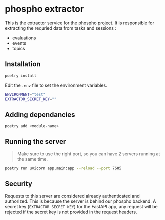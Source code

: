 # phospho extractor

This is the extractor service for the phospho project. It is responsible for extracting the requried data from tasks and sessions :

- evaluations
- events
- topics

## Installation

```bash
poetry install
```

Edit the `.env` file to set the environment variables.

```bash
ENVIRONMENT="test"
EXTRACTOR_SECRET_KEY=""
```

## Adding dependancies

```bash
poetry add <module-name>
```

## Running the server

> Make sure to use the right port, so you can have 2 servers running at the same time.

```bash
poetry run uvicorn app.main:app --reload --port 7605
```

## Security

Requests to this server are considered already authenticated and authorized. This is because the server is behind our phospho backend. A secret key (`EXTRACTOR_SECRET_KEY`) for the FastAPI app, any request will be rejected if the secret key is not provided in the request headers.
